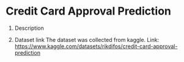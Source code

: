 # Credit Card Approval Prediction
1. Description

2. Dataset link
The dataset was collected from kaggle.
Link: https://www.kaggle.com/datasets/rikdifos/credit-card-approval-prediction
